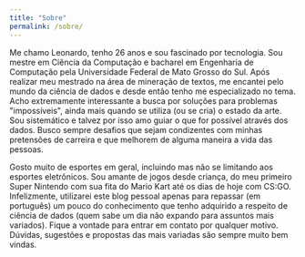 ```yaml
---
title: "Sobre"
permalink: /sobre/
---
```


Me chamo Leonardo, tenho 26 anos e sou fascinado por tecnologia. Sou mestre em Ciência da Computação e bacharel em Engenharia de Computação pela Universidade Federal de Mato Grosso do Sul. Após realizar meu mestrado na área de mineração de textos, me encantei pelo mundo da ciência de dados e desde então tenho me especializado no tema. Acho extremamente interessante a busca por soluções para problemas "impossíveis", ainda mais quando se utiliza (ou se cria) o estado da arte. Sou sistemático e talvez por isso amo guiar o que for possível através dos dados. Busco sempre desafios que sejam condizentes com minhas pretensões de carreira e que melhorem de alguma maneira a vida das pessoas.

Gosto muito de esportes em geral, incluindo mas não se limitando aos esportes eletrônicos. Sou amante de jogos desde criança, do meu primeiro Super Nintendo com sua fita do Mario Kart até os dias de hoje com CS:GO. Infelizmente, utilizarei este blog pessoal apenas para repassar (em português) um pouco do conhecimento que tenho adquirido a respeito de ciência de dados (quem sabe um dia não expando para assuntos mais variados). Fique a vontade para entrar em contato por qualquer motivo. Dúvidas, sugestões e propostas das mais variadas são sempre muito bem vindas.  